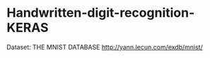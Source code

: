 # Handwritten-digit-recognition-KERAS
Dataset: THE MNIST DATABASE http://yann.lecun.com/exdb/mnist/
